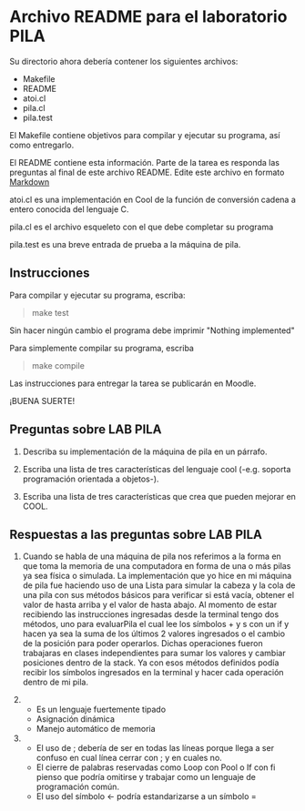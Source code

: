 Archivo README para el laboratorio PILA
=======================================

Su directorio ahora debería contener los siguientes archivos:

* Makefile
* README
* atoi.cl
* pila.cl
* pila.test

El Makefile contiene objetivos para compilar y ejecutar su programa, así como entregarlo.

El README contiene esta información. Parte de la tarea es responda las preguntas al final de este archivo README. Edite este archivo en formato [Markdown](https://github.com/adam-p/markdown-here/wiki/Markdown-Cheatsheet)

atoi.cl es una implementación en Cool de la función de conversión cadena a entero conocida del lenguaje C.

pila.cl es el archivo esqueleto con el que debe completar su programa

pila.test es una breve entrada de prueba a la máquina de pila.

Instrucciones
------------

Para compilar y ejecutar su programa, escriba:

> make test

Sin hacer ningún cambio el programa debe imprimir "Nothing implemented"


Para simplemente compilar su programa, escriba

> make compile


Las instrucciones para entregar la tarea se publicarán en Moodle.

¡BUENA SUERTE!


Preguntas sobre LAB PILA
------------------------

1. Describa su implementación de la máquina de pila en un párrafo.


2. Escriba una lista de tres características del lenguaje cool (-e.g. soporta programación orientada a objetos-).


3. Escriba una lista de tres características que crea que pueden mejorar en COOL.


Respuestas a las preguntas sobre LAB PILA
-----------------------------------------

1. Cuando se habla de una máquina de pila nos referimos a la forma en que toma la memoria de una computadora en forma de una o más pilas ya sea física o simulada. La implementación que yo hice en mi máquina de pila fue haciendo uso de una Lista para simular la cabeza y la cola de una pila con sus métodos básicos para verificar si está vacía, obtener el valor de hasta arriba y el valor de hasta abajo. Al momento de estar recibiendo las instrucciones ingresadas desde la terminal tengo dos métodos, uno para evaluarPila el cual lee los símbolos + y s con un if y hacen ya sea la suma de los últimos 2 valores ingresados o el cambio de la posición para poder operarlos. Dichas operaciones fueron trabajaras en clases independientes para sumar los valores y cambiar posiciones dentro de la stack. Ya con esos métodos definidos podía recibir los símbolos ingresados en la terminal y hacer cada operación dentro de mi pila.

2. 
   * Es un lenguaje fuertemente tipado
   * Asignación dinámica
   * Manejo automático de memoria

3. 
   * El uso de ; debería de ser en todas las líneas porque llega a ser confuso en cual línea cerrar con ; y en cuales no.
   * El cierre de palabras reservadas como Loop con Pool o If con fi pienso que podría omitirse y trabajar como un lenguaje de programación común.
   * El uso del símbolo <- podría estandarizarse a un símbolo =